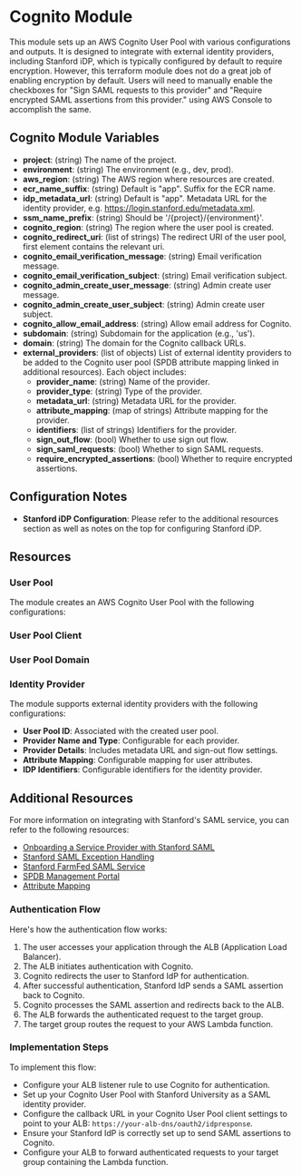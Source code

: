 # Cognito Module

This module sets up an AWS Cognito User Pool with various configurations and outputs. It is designed to integrate with external identity providers, including Stanford iDP, which is typically configured by default to require encryption. However, this terraform module does not do a great job of enabling encryption by default. Users will need to manually enable the checkboxes for "Sign SAML requests to this provider" and "Require encrypted SAML assertions from this provider." using AWS Console to accomplish the same.

## Cognito Module Variables

- **project**: (string) The name of the project.
- **environment**: (string) The environment (e.g., dev, prod).
- **aws_region**: (string) The AWS region where resources are created.
- **ecr_name_suffix**: (string) Default is "app". Suffix for the ECR name.
- **idp_metadata_url**: (string) Default is "app". Metadata URL for the identity provider, e.g. https://login.stanford.edu/metadata.xml.
- **ssm_name_prefix**: (string) Should be '/{project}/{environment}'.
- **cognito_region**: (string) The region where the user pool is created.
- **cognito_redirect_uri**: (list of strings) The redirect URI of the user pool, first element contains the relevant uri.
- **cognito_email_verification_message**: (string) Email verification message.
- **cognito_email_verification_subject**: (string) Email verification subject.
- **cognito_admin_create_user_message**: (string) Admin create user message.
- **cognito_admin_create_user_subject**: (string) Admin create user subject.
- **cognito_allow_email_address**: (string) Allow email address for Cognito.
- **subdomain**: (string) Subdomain for the application (e.g., 'us').
- **domain**: (string) The domain for the Cognito callback URLs.
- **external_providers**: (list of objects) List of external identity providers to be added to the Cognito user pool (SPDB attribute mapping linked in additional resources). Each object includes:
  - **provider_name**: (string) Name of the provider.
  - **provider_type**: (string) Type of the provider.
  - **metadata_url**: (string) Metadata URL for the provider.
  - **attribute_mapping**: (map of strings) Attribute mapping for the provider.
  - **identifiers**: (list of strings) Identifiers for the provider.
  - **sign_out_flow**: (bool) Whether to use sign out flow.
  - **sign_saml_requests**: (bool) Whether to sign SAML requests.
  - **require_encrypted_assertions**: (bool) Whether to require encrypted assertions.


## Configuration Notes

- **Stanford iDP Configuration**: Please refer to the additional resources section as well as notes on the top for configuring Stanford iDP.

## Resources

### User Pool

The module creates an AWS Cognito User Pool with the following configurations:

### User Pool Client

### User Pool Domain

### Identity Provider

The module supports external identity providers with the following configurations:

- **User Pool ID**: Associated with the created user pool.
- **Provider Name and Type**: Configurable for each provider.
- **Provider Details**: Includes metadata URL and sign-out flow settings.
- **Attribute Mapping**: Configurable mapping for user attributes.
- **IDP Identifiers**: Configurable identifiers for the identity provider.

## Additional Resources

For more information on integrating with Stanford's SAML service, you can refer to the following resources:

- [Onboarding a Service Provider with Stanford SAML](https://uit.stanford.edu/service/saml/onboard-service-provider)
- [Stanford SAML Exception Handling](https://uit.stanford.edu/service/saml/exception)
- [Stanford FarmFed SAML Service](https://uit.stanford.edu/service/saml/farmfed)
- [SPDB Management Portal](https://spdb-prod.iam.stanford.edu/spconfigs)
- [Attribute Mapping](https://uit.stanford.edu/service/saml/arp)

### Authentication Flow

Here's how the authentication flow works:

1. The user accesses your application through the ALB (Application Load Balancer).
2. The ALB initiates authentication with Cognito.
3. Cognito redirects the user to Stanford IdP for authentication.
4. After successful authentication, Stanford IdP sends a SAML assertion back to Cognito.
5. Cognito processes the SAML assertion and redirects back to the ALB.
6. The ALB forwards the authenticated request to the target group.
7. The target group routes the request to your AWS Lambda function.

### Implementation Steps

To implement this flow:

- Configure your ALB listener rule to use Cognito for authentication.
- Set up your Cognito User Pool with Stanford University as a SAML identity provider.
- Configure the callback URL in your Cognito User Pool client settings to point to your ALB: `https://your-alb-dns/oauth2/idpresponse`.
- Ensure your Stanford IdP is correctly set up to send SAML assertions to Cognito.
- Configure your ALB to forward authenticated requests to your target group containing the Lambda function.